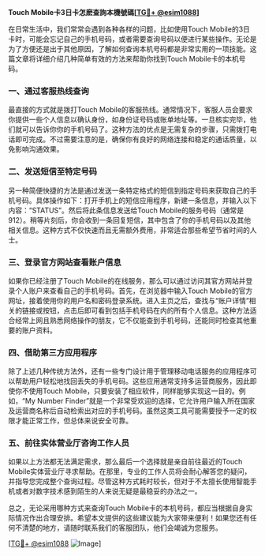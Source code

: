 **Touch Mobile卡3日卡怎麽查詢本機號碼[[TG💪+ @esim1088](https://t.me/s/esim1088)]**

在日常生活中，我们常常会遇到各种各样的问题，比如使用Touch Mobile的3日卡时，可能会忘记自己的手机号码，或者需要查询号码以便进行某些操作。无论是为了方便还是出于其他原因，了解如何查询本机号码都是非常实用的一项技能。这篇文章将详细介绍几种简单有效的方法来帮助你找到Touch Mobile卡的本机号码。

### 一、通过客服热线查询

最直接的方式就是拨打Touch Mobile的客服热线。通常情况下，客服人员会要求你提供一些个人信息以确认身份，如身份证号码或账单地址等。一旦核实完毕，他们就可以告诉你你的手机号码了。这种方法的优点是无需复杂的步骤，只需拨打电话即可完成。不过需要注意的是，确保你有良好的网络连接和稳定的通话质量，以免影响沟通效果。

### 二、发送短信至特定号码

另一种简便快捷的方法是通过发送一条特定格式的短信到指定号码来获取自己的手机号码。具体操作如下：打开手机上的短信应用程序，新建一条信息，并输入以下内容：“STATUS”。然后将此条信息发送给Touch Mobile的服务号码（通常是912）。稍等片刻后，你会收到一条回复短信，其中包含了你的手机号码以及其他相关信息。这种方式不仅快速而且无需额外费用，非常适合那些希望节省时间的人士。

### 三、登录官方网站查看账户信息

如果你已经注册了Touch Mobile的在线服务，那么可以通过访问其官方网站并登录个人账户来查看自己的手机号码。首先，在浏览器中输入Touch Mobile的官方网址，接着使用你的用户名和密码登录系统。进入主页之后，查找与“账户详情”相关的链接或按钮，点击后即可看到包括手机号码在内的所有个人信息。这种方法适合经常上网且熟悉网络操作的朋友，它不仅能查到手机号码，还能同时检查其他重要的账户资料。

### 四、借助第三方应用程序

除了上述几种传统方法外，还有一些专门设计用于管理移动电话服务的应用程序可以帮助用户轻松地找回丢失的手机号码。这些应用通常支持多运营商服务，因此即使你不使用Touch Mobile，只要安装了相应软件，同样能够实现这一目的。例如，“My Number Finder”就是一个非常受欢迎的选择，它允许用户输入所在国家及运营商名称后自动检索出对应的手机号码。虽然这类工具可能需要授予一定的权限才能正常工作，但总体来说安全可靠。

### 五、前往实体营业厅咨询工作人员

如果以上方法都无法满足需求，那么最后一个选择就是亲自前往最近的Touch Mobile实体营业厅寻求帮助。在那里，专业的工作人员将会耐心解答您的疑问，并指导您完成整个查询过程。尽管这种方式耗时较长，但对于不太擅长使用智能手机或者对数字技术感到陌生的人来说无疑是最稳妥的办法之一。

总之，无论采用哪种方式来查询Touch Mobile卡的本机号码，都应当根据自身实际情况作出合理安排。希望本文提供的这些建议能为大家带来便利！如果您还有任何不清楚的地方，请随时联系我们的客服团队，他们会竭诚为您服务。

[[TG💪+ @esim1088](https://t.me/s/esim1088) ![Image](https://i.postimg.cc/4NQfJmqS/Snipaste-2025-05-13-00-14-12.png)]